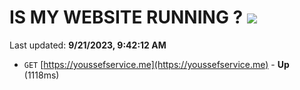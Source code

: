 # IS MY WEBSITE RUNNING ? [![](https://img.shields.io/static/v1?label=Sponsor&message=%E2%9D%A4&logo=GitHub&color=%23fe8e86)](https://github.com/sponsors/<username>)

Last updated: **9/21/2023, 9:42:12 AM**

- `GET` [https://youssefservice.me](https://youssefservice.me) - **Up** (1118ms)
